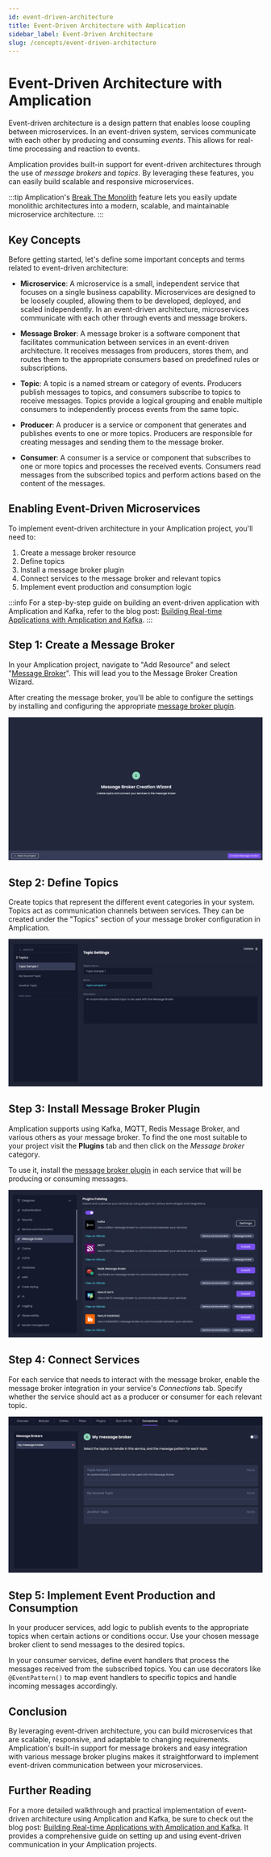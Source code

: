 ```yaml
---
id: event-driven-architecture
title: Event-Driven Architecture with Amplication
sidebar_label: Event-Driven Architecture
slug: /concepts/event-driven-architecture
---
```


# Event-Driven Architecture with Amplication

Event-driven architecture is a design pattern that enables loose coupling between microservices. In an event-driven system, services communicate with each other by producing and consuming _events_. This allows for real-time processing and reaction to events.

Amplication provides built-in support for event-driven architectures through the use of _message brokers_ and _topics_. By leveraging these features, you can easily build scalable and responsive microservices.

:::tip
Amplication's [Break The Monolith](/break-the-monolith) feature lets you easily update monolithic architectures into a modern, scalable, and maintainable microservice architecture.
:::

## Key Concepts

Before getting started, let's define some important concepts and terms related to event-driven architecture:

- **Microservice**: A microservice is a small, independent service that focuses on a single business capability. Microservices are designed to be loosely coupled, allowing them to be developed, deployed, and scaled independently. In an event-driven architecture, microservices communicate with each other through events and message brokers.

- **Message Broker**: A message broker is a software component that facilitates communication between services in an event-driven architecture. It receives messages from producers, stores them, and routes them to the appropriate consumers based on predefined rules or subscriptions.

- **Topic**: A topic is a named stream or category of events. Producers publish messages to topics, and consumers subscribe to topics to receive messages. Topics provide a logical grouping and enable multiple consumers to independently process events from the same topic.

- **Producer**: A producer is a service or component that generates and publishes events to one or more topics. Producers are responsible for creating messages and sending them to the message broker.

- **Consumer**: A consumer is a service or component that subscribes to one or more topics and processes the received events. Consumers read messages from the subscribed topics and perform actions based on the content of the messages.

## Enabling Event-Driven Microservices

To implement event-driven architecture in your Amplication project, you'll need to:

1. Create a message broker resource
2. Define topics
3. Install a message broker plugin
4. Connect services to the message broker and relevant topics
5. Implement event production and consumption logic

:::info
For a step-by-step guide on building an event-driven application with Amplication and Kafka, refer to the blog post: [Building Real-time Applications with Amplication and Kafka](https://amplication.com/blog/building-real-time-applications-with-amplication-and-kafka).
:::

## Step 1: Create a Message Broker

In your Amplication project, navigate to "Add Resource" and select "[Message Broker](/how-to/create-message-broker)". This will lead you to the Message Broker Creation Wizard. 

After creating the message broker, you'll be able to configure the settings by installing and configuring the appropriate [message broker plugin](#supported-message-brokers).

![Message Broker Creation Wizard](./assets/message-broker-creation-wizard.png)

## Step 2: Define Topics

Create topics that represent the different event categories in your system. Topics act as communication channels between services. They can be created under the "Topics" section of your message broker configuration in Amplication.

![Message Broker Topics](./assets/message-broker-topics.png)

## Step 3: Install Message Broker Plugin

Amplication supports using Kafka, MQTT, Redis Message Broker, and various others as your message broker. To find the one most suitable to your project visit the **Plugins** tab and then click on the _Message broker_ category.

To use it, install the [message broker plugin](/getting-started/plugins) in each service that will be producing or consuming messages.

![Message Broker Plugins](./assets/message-broker-plugins.png)

## Step 4: Connect Services

For each service that needs to interact with the message broker, enable the message broker integration in your service's _Connections_ tab. Specify whether the service should act as a producer or consumer for each relevant topic.

![Service Connections Tab](./assets/service-connections-tab.png)

## Step 5: Implement Event Production and Consumption

In your producer services, add logic to publish events to the appropriate topics when certain actions or conditions occur. Use your chosen message broker client to send messages to the desired topics.

In your consumer services, define event handlers that process the messages received from the subscribed topics. You can use decorators like `@EventPattern()` to map event handlers to specific topics and handle incoming messages accordingly.

## Conclusion

By leveraging event-driven architecture, you can build microservices that are scalable, responsive, and adaptable to changing requirements. Amplication's built-in support for message brokers and easy integration with various message broker plugins makes it straightforward to implement event-driven communication between your microservices.

## Further Reading

For a more detailed walkthrough and practical implementation of event-driven architecture using Amplication and Kafka, be sure to check out the blog post: [Building Real-time Applications with Amplication and Kafka](https://amplication.com/blog/building-real-time-applications-with-amplication-and-kafka). It provides a comprehensive guide on setting up and using event-driven communication in your Amplication projects.